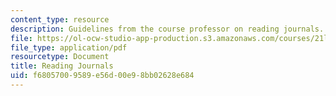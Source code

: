 ```yaml
---
content_type: resource
description: Guidelines from the course professor on reading journals.
file: https://ol-ocw-studio-app-production.s3.amazonaws.com/courses/21l-430-popular-narrative-masterminds-fall-2004/f68057009589e56d00e98bb02628e684_MIT21L_430F04_journals.pdf
file_type: application/pdf
resourcetype: Document
title: Reading Journals
uid: f6805700-9589-e56d-00e9-8bb02628e684
---
```

